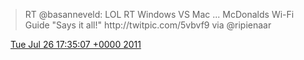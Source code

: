 > RT @basanneveld: LOL RT Windows VS Mac \.\.\. McDonalds Wi\-Fi Guide "Says it all\!" http://twitpic\.com/5vbvf9 via @ripienaar

<img src="../../media/tweet.ico" width="12" /> [Tue Jul 26 17:35:07 +0000 2011](https://twitter.com/DromerDenker/status/95910027994472448)